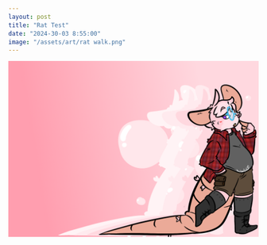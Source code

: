 ```yaml
---
layout: post
title: "Rat Test"
date: "2024-30-03 8:55:00"
image: "/assets/art/rat walk.png"
---
```


<img src="/assets/art/rat walk.png">